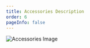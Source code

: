 ```yaml
---
title: Accessories Description
order: 6
pageInfo: false
---
```


![Accessories Image](/image/2050p.jpg )